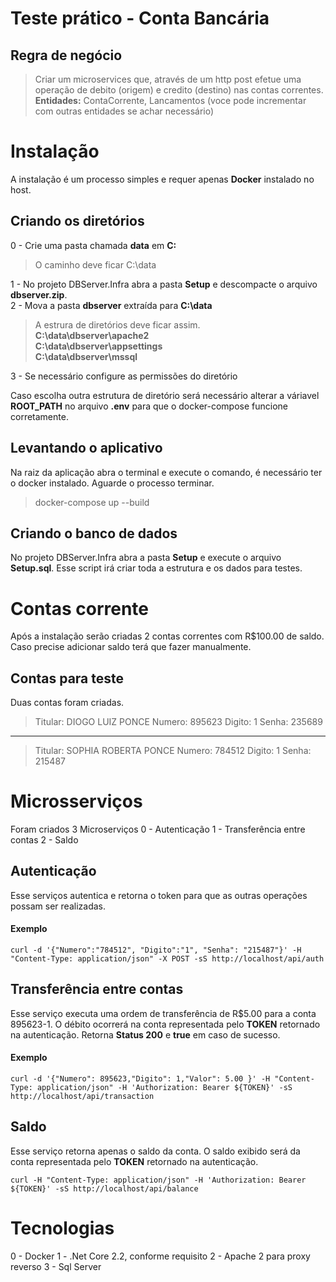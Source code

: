 # Teste prático - Conta Bancária

## Regra de negócio


>Criar um microservices que, através de um http post efetue uma operação de debito (origem) e credito (destino) nas contas correntes.<br />
>**Entidades:** ContaCorrente, Lancamentos (voce pode incrementar com  outras entidades se achar necessário)

# Instalação
A instalação é um processo simples e requer apenas **Docker** instalado no host.

## Criando os diretórios 
0 - Crie uma pasta chamada **data** em **C:**
 > O caminho deve ficar C:\data 
 
1 - No projeto DBServer.Infra abra a pasta **Setup** e descompacte o arquivo **dbserver.zip**.<br />
2 - Mova a pasta **dbserver** extraída para **C:\data**<br />

> A estrura de diretórios deve ficar assim.<br />
>  **C:\data\dbserver\apache2**<br />
>  **C:\data\dbserver\appsettings**<br />
> **C:\data\dbserver\mssql** <br />

3 - Se necessário configure as permissões do diretório

Caso escolha outra estrutura de diretório será necessário alterar a váriavel **ROOT_PATH** no arquivo **.env** 
para que o docker-compose funcione corretamente.

## Levantando o aplicativo

Na raiz da aplicação abra o terminal e execute o comando, é necessário ter o docker instalado.
Aguarde o processo terminar.

>docker-compose up --build

## Criando o banco de dados

No projeto DBServer.Infra abra a pasta **Setup** e execute o arquivo **Setup.sql**.
Esse script irá criar toda a estrutura e os dados para testes.

# Contas corrente
Após a instalação serão criadas 2 contas correntes com R$100.00 de saldo.
Caso precise adicionar saldo terá que fazer manualmente.

## Contas para teste

Duas contas foram criadas.

>Titular: DIOGO LUIZ PONCE
>Numero: 895623
>Digito: 1
>Senha: 235689

-----
>Titular: SOPHIA ROBERTA PONCE
>Numero: 784512
>Digito: 1
>Senha: 215487

# Microsserviços

Foram criados 3 Microserviços 
0 - Autenticação
1 - Transferência entre contas
2 - Saldo

## Autenticação

Esse serviços autentica e retorna o token para que as outras operações possam ser realizadas.

#### Exemplo 
```
curl -d '{"Numero":"784512", "Digito":"1", "Senha": "215487"}' -H "Content-Type: application/json" -X POST -sS http://localhost/api/auth
```

## Transferência entre contas

Esse serviço executa uma ordem de transferência de R$5.00 para a conta 895623-1.
O débito ocorrerá na conta representada pelo **TOKEN** retornado na autenticação.
Retorna **Status 200** e **true**  em caso de sucesso.

#### Exemplo 
```
curl -d '{"Numero": 895623,"Digito": 1,"Valor": 5.00 }' -H "Content-Type: application/json" -H 'Authorization: Bearer ${TOKEN}' -sS http://localhost/api/transaction
```
## Saldo
Esse serviço retorna apenas o saldo da conta.
O saldo exibido será da conta representada pelo **TOKEN** retornado na autenticação.

```
curl -H "Content-Type: application/json" -H 'Authorization: Bearer ${TOKEN}' -sS http://localhost/api/balance
```

# Tecnologias
0 - Docker
1 - .Net Core 2.2, conforme requisito
2 - Apache 2 para proxy reverso
3 - Sql Server 

